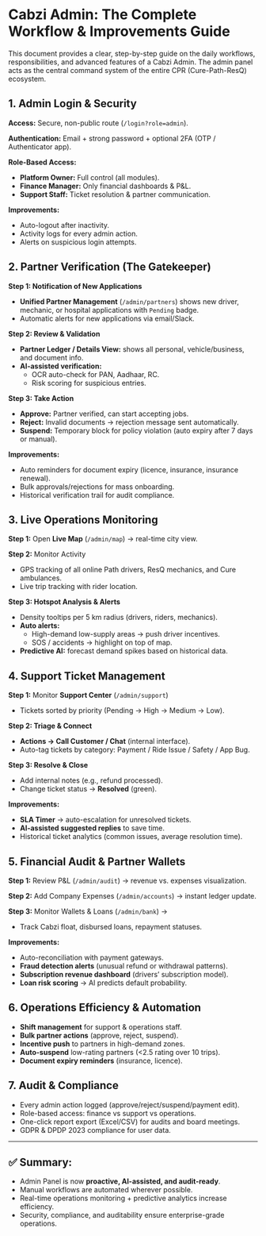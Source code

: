 # Cabzi Admin: The Complete Workflow & Improvements Guide

This document provides a clear, step-by-step guide on the daily workflows, responsibilities, and advanced features of a Cabzi Admin. The admin panel acts as the central command system of the entire CPR (Cure-Path-ResQ) ecosystem.

## 1. Admin Login & Security

**Access:** Secure, non-public route (`/login?role=admin`).

**Authentication:** Email + strong password + optional 2FA (OTP / Authenticator app).

**Role-Based Access:**
- **Platform Owner:** Full control (all modules).
- **Finance Manager:** Only financial dashboards & P&L.
- **Support Staff:** Ticket resolution & partner communication.

**Improvements:**
- Auto-logout after inactivity.
- Activity logs for every admin action.
- Alerts on suspicious login attempts.

## 2. Partner Verification (The Gatekeeper)

**Step 1: Notification of New Applications**
- **Unified Partner Management** (`/admin/partners`) shows new driver, mechanic, or hospital applications with `Pending` badge.
- Automatic alerts for new applications via email/Slack.

**Step 2: Review & Validation**
- **Partner Ledger / Details View:** shows all personal, vehicle/business, and document info.
- **AI-assisted verification:**
    - OCR auto-check for PAN, Aadhaar, RC.
    - Risk scoring for suspicious entries.

**Step 3: Take Action**
- **Approve:** Partner verified, can start accepting jobs.
- **Reject:** Invalid documents → rejection message sent automatically.
- **Suspend:** Temporary block for policy violation (auto expiry after 7 days or manual).

**Improvements:**
- Auto reminders for document expiry (licence, insurance, insurance renewal).
- Bulk approvals/rejections for mass onboarding.
- Historical verification trail for audit compliance.

## 3. Live Operations Monitoring

**Step 1:** Open **Live Map** (`/admin/map`) → real-time city view.

**Step 2:** Monitor Activity
- GPS tracking of all online Path drivers, ResQ mechanics, and Cure ambulances.
- Live trip tracking with rider location.

**Step 3: Hotspot Analysis & Alerts**
- Density tooltips per 5 km radius (drivers, riders, mechanics).
- **Auto alerts:**
    - High-demand low-supply areas → push driver incentives.
    - SOS / accidents → highlight on top of map.
- **Predictive AI:** forecast demand spikes based on historical data.

## 4. Support Ticket Management

**Step 1:** Monitor **Support Center** (`/admin/support`)
- Tickets sorted by priority (Pending → High → Medium → Low).

**Step 2: Triage & Connect**
- **Actions → Call Customer / Chat** (internal interface).
- Auto-tag tickets by category: Payment / Ride Issue / Safety / App Bug.

**Step 3: Resolve & Close**
- Add internal notes (e.g., refund processed).
- Change ticket status → **Resolved** (green).

**Improvements:**
- **SLA Timer** → auto-escalation for unresolved tickets.
- **AI-assisted suggested replies** to save time.
- Historical ticket analytics (common issues, average resolution time).

## 5. Financial Audit & Partner Wallets

**Step 1:** Review P&L (`/admin/audit`) → revenue vs. expenses visualization.

**Step 2:** Add Company Expenses (`/admin/accounts`) → instant ledger update.

**Step 3:** Monitor Wallets & Loans (`/admin/bank`) →
- Track Cabzi float, disbursed loans, repayment statuses.

**Improvements:**
- Auto-reconciliation with payment gateways.
- **Fraud detection alerts** (unusual refund or withdrawal patterns).
- **Subscription revenue dashboard** (drivers’ subscription model).
- **Loan risk scoring** → AI predicts default probability.

## 6. Operations Efficiency & Automation

- **Shift management** for support & operations staff.
- **Bulk partner actions** (approve, reject, suspend).
- **Incentive push** to partners in high-demand zones.
- **Auto-suspend** low-rating partners (<2.5 rating over 10 trips).
- **Document expiry reminders** (insurance, licence).

## 7. Audit & Compliance

- Every admin action logged (approve/reject/suspend/payment edit).
- Role-based access: finance vs support vs operations.
- One-click report export (Excel/CSV) for audits and board meetings.
- GDPR & DPDP 2023 compliance for user data.

---

## ✅ Summary:

- Admin Panel is now **proactive, AI-assisted, and audit-ready**.
- Manual workflows are automated wherever possible.
- Real-time operations monitoring + predictive analytics increase efficiency.
- Security, compliance, and auditability ensure enterprise-grade operations.